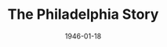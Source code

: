 ---
title: The Philadelphia Story
date: 1946-01-18
closing_date: 1946-01-25
layout: productions
playbill:
Theatre: Theatre Jacksonville
Venue: Little Theatre
cast:
- Alexander (Sandy) Lord: Milton Rehberg
- C.K. Dexter Haven: Frank Davis
- Dinah Lord: Carole Coleman
- Dr. Parsons:
  - Albert Hedison
  - Seth Teasdale
- Elizabeth (Liz) Imbrie: Gerri Turbow
- Elsie: Sarah McRae
- George Kittredge: Joe Reaves
- Mac: Nicholas Volpe
- Macaulay (Mike) Connor: Jarl Victor
- Margaret Lord: Elva Stein
- May: Betty Thornton
- Seth Lord: A.D. Smith
- Thomas: Tom Keating
- Tracy Lord: Flonnie Anders
- William (Uncle Willie) Tracy: Roy Meischner
crew:
- Assistant Stage Manager: Tom Keating
- Director: L. Bramer Carlson
- Make-up Chairman: Elmo Lehman
- Make-up:
  - Lucy Dalton
- Music and Sound: Morty Turbow
- Painting and Construction:
  - Ann Hirth
  - Bradley Geiger
  - Bryant Simms
  - Carol Corbett
  - Dorothy Greenlaw
  - Edythe Guernsey, Jr.
  - Fontaine Heriot
  - Hinkley Greenlaw
  - Jacquelyn Trevine
  - Joyce Hall
  - Joyce Tritot
  - Judy Barsh
  - Maudie LeBrun
  - Morty Turbow
  - Natalie Hart
  - R.S. Heriot
  - Shirley Cadle
  - Simms
  - Virgia Noble
- Photographs in Lobby: Robert F. Marsh
- Portraits in Lobby: Nicholas Volpe
- Properties:
  - Betty Thornton
  - Frances Elliot
  - Jeanne Ostner
  - Martha Pattishal
  - Soula Smith
- Set and Lighting Design: Duke LeBrun
- Stage Manager: Helen Kriebs
- Switchboard: Dorothy Greenlaw
- Wardrobe:
  - Boots Royall
  - Edith Garrison
  - Gerda Bower
  - Laurine Moore
  - Louise Tennent, Jr.
  - Lucy Dalton
  - Meg Diamond
  - Sarah McRae
  - Virgina Smith
orchestra:
---